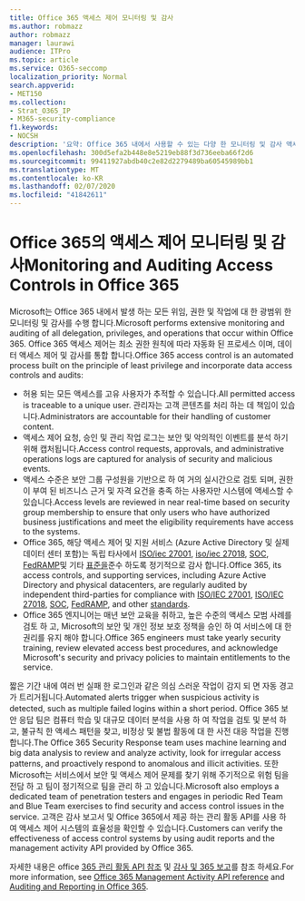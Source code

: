```yaml
---
title: Office 365 액세스 제어 모니터링 및 감사
ms.author: robmazz
author: robmazz
manager: laurawi
audience: ITPro
ms.topic: article
ms.service: O365-seccomp
localization_priority: Normal
search.appverid:
- MET150
ms.collection:
- Strat_O365_IP
- M365-security-compliance
f1.keywords:
- NOCSH
description: '요약: Office 365 내에서 사용할 수 있는 다양 한 모니터링 및 감사 액세스 제어에 대 한 요약입니다.'
ms.openlocfilehash: 300d5efa2b448e8e5219eb88f3d736eeba66f2d6
ms.sourcegitcommit: 99411927abdb40c2e82d2279489ba60545989bb1
ms.translationtype: MT
ms.contentlocale: ko-KR
ms.lasthandoff: 02/07/2020
ms.locfileid: "41842611"
---
```

# <a name="monitoring-and-auditing-access-controls-in-office-365"></a><span data-ttu-id="fdc0c-103">Office 365의 액세스 제어 모니터링 및 감사</span><span class="sxs-lookup"><span data-stu-id="fdc0c-103">Monitoring and Auditing Access Controls in Office 365</span></span>

<span data-ttu-id="fdc0c-104">Microsoft는 Office 365 내에서 발생 하는 모든 위임, 권한 및 작업에 대 한 광범위 한 모니터링 및 감사를 수행 합니다.</span><span class="sxs-lookup"><span data-stu-id="fdc0c-104">Microsoft performs extensive monitoring and auditing of all delegation, privileges, and operations that occur within Office 365.</span></span> <span data-ttu-id="fdc0c-105">Office 365 액세스 제어는 최소 권한 원칙에 따라 자동화 된 프로세스 이며, 데이터 액세스 제어 및 감사를 통합 합니다.</span><span class="sxs-lookup"><span data-stu-id="fdc0c-105">Office 365 access control is an automated process built on the principle of least privilege and incorporate data access controls and audits:</span></span>

- <span data-ttu-id="fdc0c-106">허용 되는 모든 액세스를 고유 사용자가 추적할 수 있습니다.</span><span class="sxs-lookup"><span data-stu-id="fdc0c-106">All permitted access is traceable to a unique user.</span></span> <span data-ttu-id="fdc0c-107">관리자는 고객 콘텐츠를 처리 하는 데 책임이 있습니다.</span><span class="sxs-lookup"><span data-stu-id="fdc0c-107">Administrators are accountable for their handling of customer content.</span></span>
- <span data-ttu-id="fdc0c-108">액세스 제어 요청, 승인 및 관리 작업 로그는 보안 및 악의적인 이벤트를 분석 하기 위해 캡처됩니다.</span><span class="sxs-lookup"><span data-stu-id="fdc0c-108">Access control requests, approvals, and administrative operations logs are captured for analysis of security and malicious events.</span></span>
- <span data-ttu-id="fdc0c-109">액세스 수준은 보안 그룹 구성원을 기반으로 하 여 거의 실시간으로 검토 되며, 권한이 부여 된 비즈니스 근거 및 자격 요건을 충족 하는 사용자만 시스템에 액세스할 수 있습니다.</span><span class="sxs-lookup"><span data-stu-id="fdc0c-109">Access levels are reviewed in near real-time based on security group membership to ensure that only users who have authorized business justifications and meet the eligibility requirements have access to the systems.</span></span>
- <span data-ttu-id="fdc0c-110">Office 365, 해당 액세스 제어 및 지원 서비스 (Azure Active Directory 및 실제 데이터 센터 포함)는 독립 타사에서 [ISO/iec 27001](https://www.microsoft.com/TrustCenter/Compliance/iso-iec-27001), [iso/iec 27018](https://www.microsoft.com/TrustCenter/Compliance/iso-iec-27018), [SOC](https://www.microsoft.com/TrustCenter/Compliance/SOC), [FedRAMP](https://www.microsoft.com/TrustCenter/Compliance/FedRAMP)및 기타 [표준을](https://www.microsoft.com/TrustCenter/Compliance?service=Office#Icons)준수 하도록 정기적으로 감사 합니다.</span><span class="sxs-lookup"><span data-stu-id="fdc0c-110">Office 365, its access controls, and supporting services, including Azure Active Directory and physical datacenters, are regularly audited by independent third-parties for compliance with [ISO/IEC 27001](https://www.microsoft.com/TrustCenter/Compliance/iso-iec-27001), [ISO/IEC 27018](https://www.microsoft.com/TrustCenter/Compliance/iso-iec-27018), [SOC](https://www.microsoft.com/TrustCenter/Compliance/SOC), [FedRAMP](https://www.microsoft.com/TrustCenter/Compliance/FedRAMP), and other [standards](https://www.microsoft.com/TrustCenter/Compliance?service=Office#Icons).</span></span>
- <span data-ttu-id="fdc0c-111">Office 365 엔지니어는 매년 보안 교육을 취하고, 높은 수준의 액세스 모범 사례를 검토 하 고, Microsoft의 보안 및 개인 정보 보호 정책을 승인 하 여 서비스에 대 한 권리를 유지 해야 합니다.</span><span class="sxs-lookup"><span data-stu-id="fdc0c-111">Office 365 engineers must take yearly security training, review elevated access best procedures, and acknowledge Microsoft's security and privacy policies to maintain entitlements to the service.</span></span>

<span data-ttu-id="fdc0c-112">짧은 기간 내에 여러 번 실패 한 로그인과 같은 의심 스러운 작업이 감지 되 면 자동 경고가 트리거됩니다.</span><span class="sxs-lookup"><span data-stu-id="fdc0c-112">Automated alerts trigger when suspicious activity is detected, such as multiple failed logins within a short period.</span></span> <span data-ttu-id="fdc0c-113">Office 365 보안 응답 팀은 컴퓨터 학습 및 대규모 데이터 분석을 사용 하 여 작업을 검토 및 분석 하 고, 불규칙 한 액세스 패턴을 찾고, 비정상 및 불법 활동에 대 한 사전 대응 작업을 진행 합니다.</span><span class="sxs-lookup"><span data-stu-id="fdc0c-113">The Office 365 Security Response team uses machine learning and big data analysis to review and analyze activity, look for irregular access patterns, and proactively respond to anomalous and illicit activities.</span></span> <span data-ttu-id="fdc0c-114">또한 Microsoft는 서비스에서 보안 및 액세스 제어 문제를 찾기 위해 주기적으로 위험 팀을 전담 하 고 팀이 정기적으로 팀을 관리 하 고 있습니다.</span><span class="sxs-lookup"><span data-stu-id="fdc0c-114">Microsoft also employs a dedicated team of penetration testers and engages in periodic Red Team and Blue Team exercises to find security and access control issues in the service.</span></span> <span data-ttu-id="fdc0c-115">고객은 감사 보고서 및 Office 365에서 제공 하는 관리 활동 API를 사용 하 여 액세스 제어 시스템의 효율성을 확인할 수 있습니다.</span><span class="sxs-lookup"><span data-stu-id="fdc0c-115">Customers can verify the effectiveness of access control systems by using audit reports and the management activity API provided by Office 365.</span></span>

<span data-ttu-id="fdc0c-116">자세한 내용은 office [365 관리 활동 API 참조](https://msdn.microsoft.com/library/office/mt227394.aspx) 및 [감사 및 365 보고](office-365-auditing-and-reporting-overview.md)를 참조 하세요.</span><span class="sxs-lookup"><span data-stu-id="fdc0c-116">For more information, see [Office 365 Management Activity API reference](https://msdn.microsoft.com/library/office/mt227394.aspx) and [Auditing and Reporting in Office 365](office-365-auditing-and-reporting-overview.md).</span></span>
